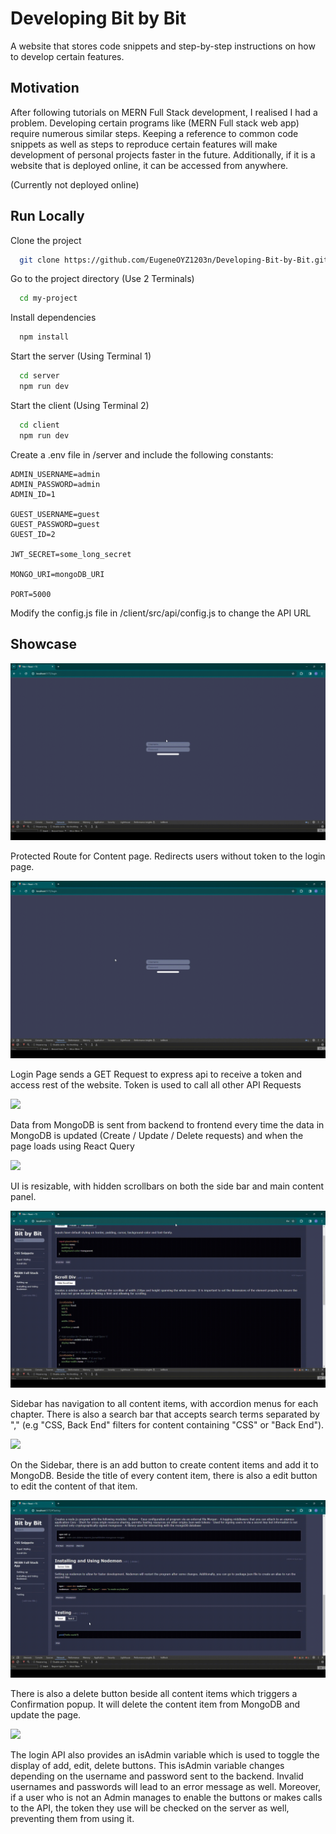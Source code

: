 # Developing Bit by Bit 

A website that stores code snippets and step-by-step instructions on how to develop certain features. 

## Motivation

After following tutorials on MERN Full Stack development, I realised I had a problem. Developing certain programs like (MERN Full stack web app) require numerous similar steps. Keeping a reference to common code snippets as well as steps to reproduce certain features will make development of personal projects faster in the future. Additionally, if it is a website that is deployed online, it can be accessed from anywhere. 

(Currently not deployed online)

## Run Locally

Clone the project

```bash
  git clone https://github.com/EugeneOYZ1203n/Developing-Bit-by-Bit.git
```

Go to the project directory (Use 2 Terminals)

```bash
  cd my-project
```

Install dependencies

```bash
  npm install
```

Start the server (Using Terminal 1)

```bash
  cd server
  npm run dev
```

Start the client (Using Terminal 2)

```bash
  cd client
  npm run dev
```

Create a .env file in /server and include the following constants:
```
ADMIN_USERNAME=admin
ADMIN_PASSWORD=admin
ADMIN_ID=1

GUEST_USERNAME=guest
GUEST_PASSWORD=guest
GUEST_ID=2

JWT_SECRET=some_long_secret

MONGO_URI=mongoDB_URI

PORT=5000
```

Modify the config.js file in /client/src/api/config.js to change the API URL

## Showcase

![](https://github.com/EugeneOYZ1203n/Developing-Bit-by-Bit/blob/main/1-ProtectedRoutes.gif)

Protected Route for Content page. Redirects users without token to the login page. 

![](https://github.com/EugeneOYZ1203n/Developing-Bit-by-Bit/blob/main/2-LoginPage.gif)

Login Page sends a GET Request to express api to receive a token and access rest of the website. Token is used to call all other API Requests

![](https://github.com/EugeneOYZ1203n/Developing-Bit-by-Bit/blob/main/3-ReadRequest.gif)

Data from MongoDB is sent from backend to frontend every time the data in MongoDB is updated (Create / Update / Delete requests) and when the page loads using React Query

![](https://github.com/EugeneOYZ1203n/Developing-Bit-by-Bit/blob/main/4-Resizable.gif)

UI is resizable, with hidden scrollbars on both the side bar and main content panel. 

![](https://github.com/EugeneOYZ1203n/Developing-Bit-by-Bit/blob/main/5-Sidebar.gif)

Sidebar has navigation to all content items, with accordion menus for each chapter. There is also a search bar that accepts search terms separated by "," (e.g "CSS, Back End" filters for content containing "CSS" or "Back End"). 

![](https://github.com/EugeneOYZ1203n/Developing-Bit-by-Bit/blob/main/6-AddingUpdatingFunctionality.gif)

On the Sidebar, there is an add button to create content items and add it to MongoDB. Beside the title of every content item, there is also a edit button to edit the content of that item. 

![](https://github.com/EugeneOYZ1203n/Developing-Bit-by-Bit/blob/main/7-DeleteFunctionality.gif)

There is also a delete button beside all content items which triggers a Confirmation popup. It will delete the content item from MongoDB and update the page. 

![](https://github.com/EugeneOYZ1203n/Developing-Bit-by-Bit/blob/main/8-AdminVSGuest.gif)

The login API also provides an isAdmin variable which is used to toggle the display of add, edit, delete buttons. This isAdmin variable changes depending on the username and password sent to the backend. Invalid usernames and passwords will lead to an error message as well. 
Moreover, if a user who is not an Admin manages to enable the buttons or makes calls to the API, the token they use will be checked on the server as well, preventing them from using it.
